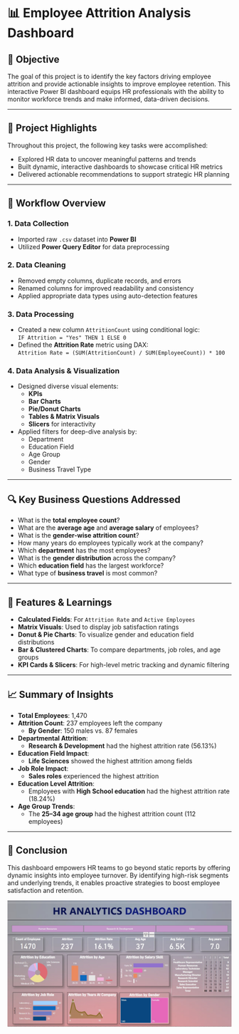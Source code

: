 # 📊 Employee Attrition Analysis Dashboard

## 🎯 Objective

The goal of this project is to identify the key factors driving employee attrition and provide actionable insights to improve employee retention. This interactive Power BI dashboard equips HR professionals with the ability to monitor workforce trends and make informed, data-driven decisions.

---

## 🚀 Project Highlights

Throughout this project, the following key tasks were accomplished:

- Explored HR data to uncover meaningful patterns and trends
- Built dynamic, interactive dashboards to showcase critical HR metrics
- Delivered actionable recommendations to support strategic HR planning

---

## 🔄 Workflow Overview

### 1. Data Collection

- Imported raw `.csv` dataset into **Power BI**
- Utilized **Power Query Editor** for data preprocessing

### 2. Data Cleaning

- Removed empty columns, duplicate records, and errors
- Renamed columns for improved readability and consistency
- Applied appropriate data types using auto-detection features

### 3. Data Processing

- Created a new column `AttritionCount` using conditional logic:  
  `IF Attrition = "Yes" THEN 1 ELSE 0`
- Defined the **Attrition Rate** metric using DAX:  
  `Attrition Rate = (SUM(AttritionCount) / SUM(EmployeeCount)) * 100`

### 4. Data Analysis & Visualization

- Designed diverse visual elements:
  - **KPIs**
  - **Bar Charts**
  - **Pie/Donut Charts**
  - **Tables & Matrix Visuals**
  - **Slicers** for interactivity
- Applied filters for deep-dive analysis by:
  - Department
  - Education Field
  - Age Group
  - Gender
  - Business Travel Type

---

## 🔍 Key Business Questions Addressed

- What is the **total employee count**?
- What are the **average age** and **average salary** of employees?
- What is the **gender-wise attrition count**?
- How many years do employees typically work at the company?
- Which **department** has the most employees?
- What is the **gender distribution** across the company?
- Which **education field** has the largest workforce?
- What type of **business travel** is most common?

---

## 📌 Features & Learnings

- **Calculated Fields**: For `Attrition Rate` and `Active Employees`
- **Matrix Visuals**: Used to display job satisfaction ratings
- **Donut & Pie Charts**: To visualize gender and education field distributions
- **Bar & Clustered Charts**: To compare departments, job roles, and age groups
- **KPI Cards & Slicers**: For high-level metric tracking and dynamic filtering

---

## 📈 Summary of Insights

- **Total Employees**: 1,470
- **Attrition Count**: 237 employees left the company
  - **By Gender**: 150 males vs. 87 females
- **Departmental Attrition**:
  - **Research & Development** had the highest attrition rate (56.13%)
- **Education Field Impact**:
  - **Life Sciences** showed the highest attrition among fields
- **Job Role Impact**:
  - **Sales roles** experienced the highest attrition
- **Education Level Attrition**:
  - Employees with **High School education** had the highest attrition rate (18.24%)
- **Age Group Trends**:
  - The **25–34 age group** had the highest attrition count (112 employees)

---

## 🧠 Conclusion

This dashboard empowers HR teams to go beyond static reports by offering dynamic insights into employee turnover. By identifying high-risk segments and underlying trends, it enables proactive strategies to boost employee satisfaction and retention.

![preview](https://github.com/ShreyasreeBhattacharya/HR-ANALYTICS-DASHBOARD/blob/main/dashboard.png)
